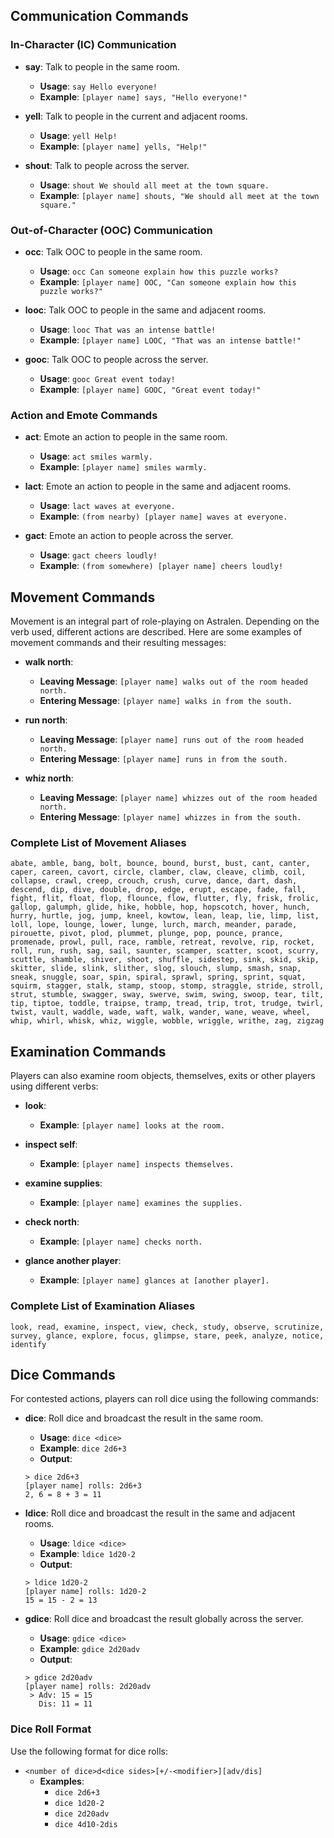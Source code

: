 ## Communication Commands

### In-Character (IC) Communication

- **say**: Talk to people in the same room.
	- **Usage**: `say Hello everyone!`
	- **Example**: `[player name] says, "Hello everyone!"`

- **yell**: Talk to people in the current and adjacent rooms.
	- **Usage**: `yell Help!`
	- **Example**: `[player name] yells, "Help!"`

- **shout**: Talk to people across the server.
	- **Usage**: `shout We should all meet at the town square.`
	- **Example**: `[player name] shouts, "We should all meet at the town square."`

### Out-of-Character (OOC) Communication

- **occ**: Talk OOC to people in the same room.
	- **Usage**: `occ Can someone explain how this puzzle works?`
	- **Example**: `[player name] OOC, "Can someone explain how this puzzle works?"`

- **looc**: Talk OOC to people in the same and adjacent rooms.
	- **Usage**: `looc That was an intense battle!`
	- **Example**: `[player name] LOOC, "That was an intense battle!"`

- **gooc**: Talk OOC to people across the server.
	- **Usage**: `gooc Great event today!`
	- **Example**: `[player name] GOOC, "Great event today!"`

### Action and Emote Commands

- **act**: Emote an action to people in the same room.
	- **Usage**: `act smiles warmly.`
	- **Example**: `[player name] smiles warmly.`

- **lact**: Emote an action to people in the same and adjacent rooms.
	- **Usage**: `lact waves at everyone.`
	- **Example**: `(from nearby) [player name] waves at everyone.`

- **gact**: Emote an action to people across the server.
	- **Usage**: `gact cheers loudly!`
	- **Example**: `(from somewhere) [player name] cheers loudly!`

## Movement Commands

Movement is an integral part of role-playing on Astralen. Depending on the verb used, different actions are described. Here are some examples of movement commands and their resulting messages:

- **walk north**:
	- **Leaving Message**: `[player name] walks out of the room headed north.`
	- **Entering Message**: `[player name] walks in from the south.`

- **run north**:
	- **Leaving Message**: `[player name] runs out of the room headed north.`
	- **Entering Message**: `[player name] runs in from the south.`

- **whiz north**:
	- **Leaving Message**: `[player name] whizzes out of the room headed north.`
	- **Entering Message**: `[player name] whizzes in from the south.`

### Complete List of Movement Aliases

`abate, amble, bang, bolt, bounce, bound, burst, bust, cant, canter, caper, careen, cavort, circle, clamber, claw, cleave, climb, coil, collapse, crawl, creep, crouch, crush, curve, dance, dart, dash, descend, dip, dive, double, drop, edge, erupt, escape, fade, fall, fight, flit, float, flop, flounce, flow, flutter, fly, frisk, frolic, gallop, galumph, glide, hike, hobble, hop, hopscotch, hover, hunch, hurry, hurtle, jog, jump, kneel, kowtow, lean, leap, lie, limp, list, loll, lope, lounge, lower, lunge, lurch, march, meander, parade, pirouette, pivot, plod, plummet, plunge, pop, pounce, prance, promenade, prowl, pull, race, ramble, retreat, revolve, rip, rocket, roll, run, rush, sag, sail, saunter, scamper, scatter, scoot, scurry, scuttle, shamble, shiver, shoot, shuffle, sidestep, sink, skid, skip, skitter, slide, slink, slither, slog, slouch, slump, smash, snap, sneak, snuggle, soar, spin, spiral, sprawl, spring, sprint, squat, squirm, stagger, stalk, stamp, stoop, stomp, straggle, stride, stroll, strut, stumble, swagger, sway, swerve, swim, swing, swoop, tear, tilt, tip, tiptoe, toddle, traipse, tramp, tread, trip, trot, trudge, twirl, twist, vault, waddle, wade, waft, walk, wander, wane, weave, wheel, whip, whirl, whisk, whiz, wiggle, wobble, wriggle, writhe, zag, zigzag`

## Examination Commands

Players can also examine room objects, themselves, exits or other players using different verbs:

- **look**:
	- **Example**: `[player name] looks at the room.`

- **inspect self**:
	- **Example**: `[player name] inspects themselves.`

- **examine supplies**:
	- **Example**: `[player name] examines the supplies.`

- **check north**:
	- **Example**: `[player name] checks north.`

- **glance another player**:
	- **Example**: `[player name] glances at [another player].`

### Complete List of Examination Aliases

`look, read, examine, inspect, view, check, study, observe, scrutinize, survey, glance, explore, focus, glimpse, stare, peek, analyze, notice, identify`

## Dice Commands

For contested actions, players can roll dice using the following commands:

- **dice**: Roll dice and broadcast the result in the same room.
	- **Usage**: `dice <dice>`
	- **Example**: `dice 2d6+3`
	- **Output**:
    ```
    > dice 2d6+3
    [player name] rolls: 2d6+3
    2, 6 = 8 + 3 = 11
    ```

- **ldice**: Roll dice and broadcast the result in the same and adjacent rooms.
	- **Usage**: `ldice <dice>`
	- **Example**: `ldice 1d20-2`
	- **Output**:
    ```
    > ldice 1d20-2
    [player name] rolls: 1d20-2
    15 = 15 - 2 = 13
    ```

- **gdice**: Roll dice and broadcast the result globally across the server.
	- **Usage**: `gdice <dice>`
	- **Example**: `gdice 2d20adv`
	- **Output**:
    ```
    > gdice 2d20adv
    [player name] rolls: 2d20adv
     > Adv: 15 = 15
       Dis: 11 = 11
    ```

### Dice Roll Format

Use the following format for dice rolls:

- `<number of dice>d<dice sides>[+/-<modifier>][adv/dis]`
  - **Examples**:
    - `dice 2d6+3`
    - `dice 1d20-2`
    - `dice 2d20adv`
    - `dice 4d10-2dis`
